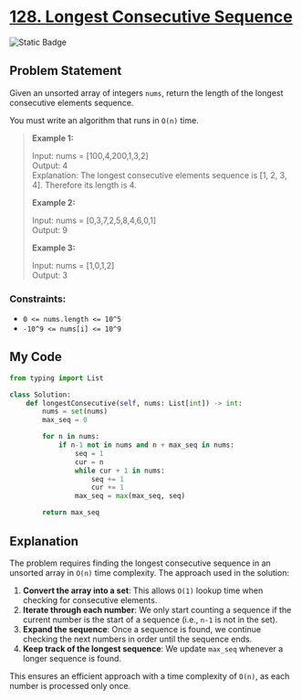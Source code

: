 # [128. Longest Consecutive Sequence](https://leetcode.com/problems/longest-consecutive-sequence)

![Static Badge](https://img.shields.io/badge/Difficulty-Medium-yellow)

## Problem Statement

Given an unsorted array of integers `nums`, return the length of the longest consecutive elements sequence.

You must write an algorithm that runs in `O(n)` time.

> **Example 1:**
>
> Input: nums = [100,4,200,1,3,2]  
> Output: 4  
> Explanation: The longest consecutive elements sequence is [1, 2, 3, 4]. Therefore its length is 4.  
>
> **Example 2:**
>
> Input: nums = [0,3,7,2,5,8,4,6,0,1]  
> Output: 9  
>
> **Example 3:**
>
> Input: nums = [1,0,1,2]  
> Output: 3  

### Constraints:
- `0 <= nums.length <= 10^5`
- `-10^9 <= nums[i] <= 10^9`

## My Code

```python
from typing import List

class Solution:
    def longestConsecutive(self, nums: List[int]) -> int:
        nums = set(nums)
        max_seq = 0

        for n in nums:
            if n-1 not in nums and n + max_seq in nums:
                seq = 1
                cur = n
                while cur + 1 in nums:
                    seq += 1
                    cur += 1
                max_seq = max(max_seq, seq)

        return max_seq
```

## Explanation

The problem requires finding the longest consecutive sequence in an unsorted array in `O(n)` time complexity. The approach used in the solution:

1. **Convert the array into a set**: This allows `O(1)` lookup time when checking for consecutive elements.
2. **Iterate through each number**: We only start counting a sequence if the current number is the start of a sequence (i.e., `n-1` is not in the set).
3. **Expand the sequence**: Once a sequence is found, we continue checking the next numbers in order until the sequence ends.
4. **Keep track of the longest sequence**: We update `max_seq` whenever a longer sequence is found.

This ensures an efficient approach with a time complexity of `O(n)`, as each number is processed only once.

